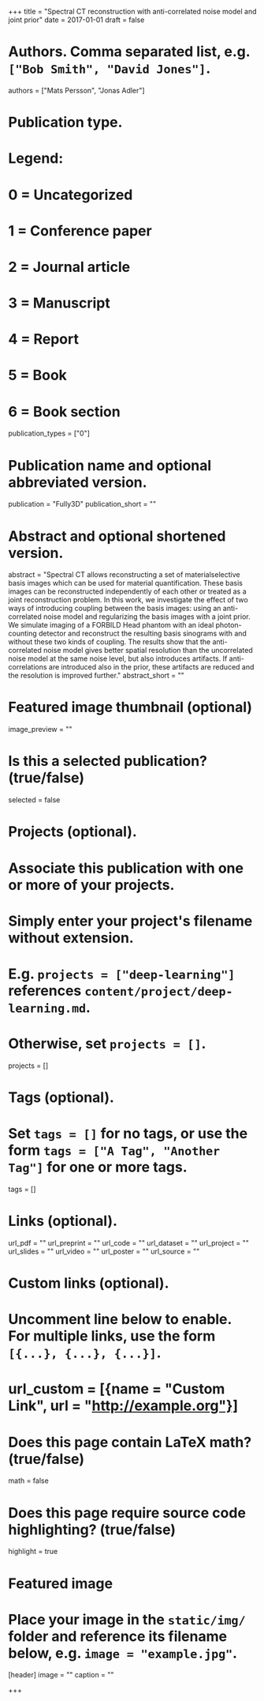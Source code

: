+++
title = "Spectral CT reconstruction with anti-correlated noise model and joint prior"
date = 2017-01-01
draft = false

# Authors. Comma separated list, e.g. `["Bob Smith", "David Jones"]`.
authors = ["Mats Persson", "Jonas Adler"]

# Publication type.
# Legend:
# 0 = Uncategorized
# 1 = Conference paper
# 2 = Journal article
# 3 = Manuscript
# 4 = Report
# 5 = Book
# 6 = Book section
publication_types = ["0"]

# Publication name and optional abbreviated version.
publication = "Fully3D"
publication_short = ""

# Abstract and optional shortened version.
abstract = "Spectral CT allows reconstructing a set of materialselective basis images which can be used for material quantification. These basis images can be reconstructed independently of each other or treated as a joint reconstruction problem. In this work, we investigate the effect of two ways of introducing coupling between the basis images: using an anti-correlated noise model and regularizing the basis images with a joint prior. We simulate imaging of a FORBILD Head phantom with an ideal photon-counting detector and reconstruct the resulting basis sinograms with and without these two kinds of coupling. The results show that the anti-correlated noise model gives better spatial resolution than the uncorrelated noise model at the same noise level, but also introduces artifacts. If anti-correlations are introduced also in the prior, these artifacts are reduced and the resolution is improved further."
abstract_short = ""

# Featured image thumbnail (optional)
image_preview = ""

# Is this a selected publication? (true/false)
selected = false

# Projects (optional).
#   Associate this publication with one or more of your projects.
#   Simply enter your project's filename without extension.
#   E.g. `projects = ["deep-learning"]` references `content/project/deep-learning.md`.
#   Otherwise, set `projects = []`.
projects = []

# Tags (optional).
#   Set `tags = []` for no tags, or use the form `tags = ["A Tag", "Another Tag"]` for one or more tags.
tags = []

# Links (optional).
url_pdf = ""
url_preprint = ""
url_code = ""
url_dataset = ""
url_project = ""
url_slides = ""
url_video = ""
url_poster = ""
url_source = ""

# Custom links (optional).
#   Uncomment line below to enable. For multiple links, use the form `[{...}, {...}, {...}]`.
# url_custom = [{name = "Custom Link", url = "http://example.org"}]

# Does this page contain LaTeX math? (true/false)
math = false

# Does this page require source code highlighting? (true/false)
highlight = true

# Featured image
# Place your image in the `static/img/` folder and reference its filename below, e.g. `image = "example.jpg"`.
[header]
image = ""
caption = ""

+++
